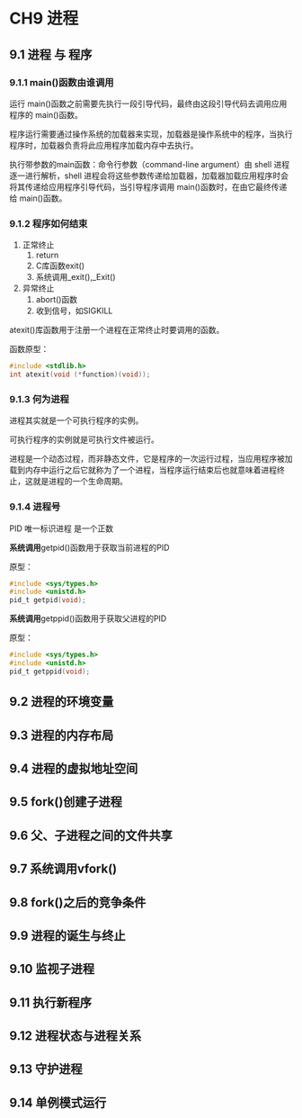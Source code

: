 # CH9 进程

## 9.1 进程 与 程序

### 9.1.1 main()函数由谁调用

运行 main()函数之前需要先执行一段引导代码，最终由这段引导代码去调用应用程序的 main()函数。

程序运行需要通过操作系统的加载器来实现，加载器是操作系统中的程序，当执行程序时，加载器负责将此应用程序加载内存中去执行。

执行带参数的main函数：命令行参数（command-line argument）由 shell 进程逐一进行解析，shell 进程会将这些参数传递给加载器，加载器加载应用程序时会将其传递给应用程序引导代码，当引导程序调用 main()函数时，在由它最终传递给 main()函数。

### 9.1.2 程序如何结束

1. 正常终止
    1. return
    2. C库函数exit()
    3. 系统调用_exit(),_Exit()
2. 异常终止
    1. abort()函数
    2. 收到信号，如SIGKILL

atexit()库函数用于注册一个进程在正常终止时要调用的函数。

函数原型：

``` c
#include <stdlib.h>
int atexit(void (*function)(void));
```

### 9.1.3 何为进程

进程其实就是一个可执行程序的实例。

可执行程序的实例就是可执行文件被运行。

进程是一个动态过程，而非静态文件，它是程序的一次运行过程，当应用程序被加载到内存中运行之后它就称为了一个进程，当程序运行结束后也就意味着进程终止，这就是进程的一个生命周期。

### 9.1.4 进程号

PID 唯一标识进程 是一个正数

<b>系统调用</b>getpid()函数用于获取当前进程的PID

原型：

``` c
#include <sys/types.h>
#include <unistd.h>
pid_t getpid(void);
```

<b>系统调用</b>getppid()函数用于获取父进程的PID

原型：

``` c
#include <sys/types.h>
#include <unistd.h>
pid_t getppid(void);
```

## 9.2 进程的环境变量

## 9.3 进程的内存布局

## 9.4 进程的虚拟地址空间

## 9.5 fork()创建子进程

## 9.6 父、子进程之间的文件共享

## 9.7 系统调用vfork()

## 9.8 fork()之后的竞争条件

## 9.9 进程的诞生与终止

## 9.10 监视子进程

## 9.11 执行新程序

## 9.12 进程状态与进程关系

## 9.13 守护进程

## 9.14 单例模式运行